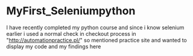 # MyFirst_Seleniumpython
I have recently completed my python course and since i know selenium earlier i used a normal check in checkout process in "http://automationpractice.pl/" so mentioned practice site and wanted to display my code and my findings here
